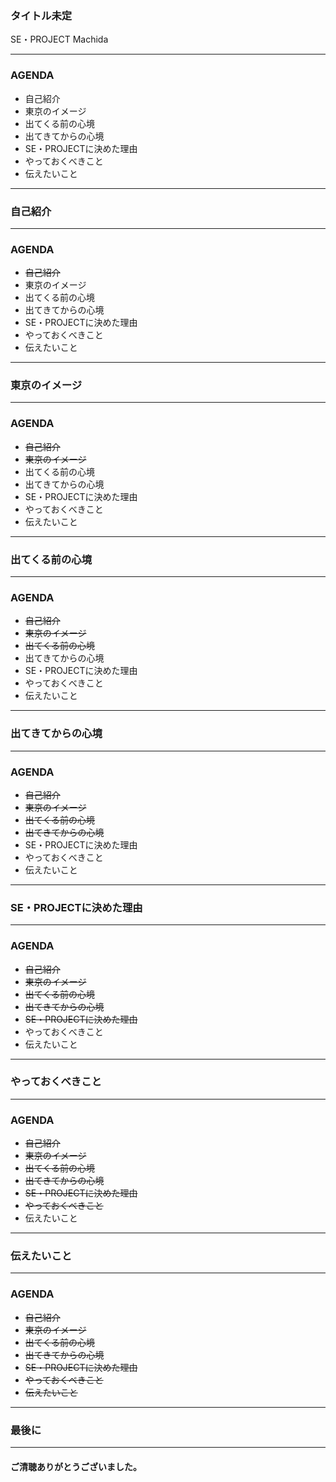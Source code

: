 ### タイトル未定
SE・PROJECT Machida

---

### AGENDA

- 自己紹介
- 東京のイメージ
- 出てくる前の心境
- 出てきてからの心境
- SE・PROJECTに決めた理由
- やっておくべきこと
- 伝えたいこと

---

### 自己紹介

---

### AGENDA

- ~~自己紹介~~
- 東京のイメージ
- 出てくる前の心境
- 出てきてからの心境
- SE・PROJECTに決めた理由
- やっておくべきこと
- 伝えたいこと

---

### 東京のイメージ

---

### AGENDA

- ~~自己紹介~~
- ~~東京のイメージ~~
- 出てくる前の心境
- 出てきてからの心境
- SE・PROJECTに決めた理由
- やっておくべきこと
- 伝えたいこと

---

### 出てくる前の心境

---

### AGENDA

- ~~自己紹介~~
- ~~東京のイメージ~~
- ~~出てくる前の心境~~
- 出てきてからの心境
- SE・PROJECTに決めた理由
- やっておくべきこと
- 伝えたいこと

---

### 出てきてからの心境

---

### AGENDA

- ~~自己紹介~~
- ~~東京のイメージ~~
- ~~出てくる前の心境~~
- ~~出てきてからの心境~~
- SE・PROJECTに決めた理由
- やっておくべきこと
- 伝えたいこと

---

### SE・PROJECTに決めた理由

---

### AGENDA

- ~~自己紹介~~
- ~~東京のイメージ~~
- ~~出てくる前の心境~~
- ~~出てきてからの心境~~
- ~~SE・PROJECTに決めた理由~~
- やっておくべきこと
- 伝えたいこと

---

### やっておくべきこと

---

### AGENDA

- ~~自己紹介~~
- ~~東京のイメージ~~
- ~~出てくる前の心境~~
- ~~出てきてからの心境~~
- ~~SE・PROJECTに決めた理由~~
- ~~やっておくべきこと~~
- 伝えたいこと

---

### 伝えたいこと

---

### AGENDA

- ~~自己紹介~~
- ~~東京のイメージ~~
- ~~出てくる前の心境~~
- ~~出てきてからの心境~~
- ~~SE・PROJECTに決めた理由~~
- ~~やっておくべきこと~~
- ~~伝えたいこと~~

---

### 最後に

--- 

#### ご清聴ありがとうございました。